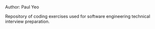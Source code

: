 Author: Paul Yeo

Repository of coding exercises used for software engineering technical interview preparation.
